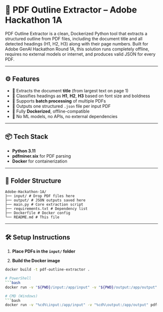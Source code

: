 # 📄 PDF Outline Extractor – Adobe Hackathon 1A

PDF Outline Extractor is a clean, Dockerized Python tool that extracts a structured outline from PDF files, including the document title and all detected headings (H1, H2, H3) along with their page numbers. Built for Adobe GenAI Hackathon Round 1A, this solution runs completely offline, requires no external models or internet, and produces valid JSON for every PDF.

---

## ⚙️ Features

- 📌 Extracts the document **title** (from largest text on page 1)
- 🧠 Classifies headings as **H1**, **H2**, **H3** based on font size and boldness
- 📂 Supports **batch processing** of multiple PDFs
- 🧾 Outputs one structured `.json` file per input PDF
- 🐋 Fully **Dockerized**, offline-compatible
- 🚫 No ML models, no APIs, no external dependencies

---

## 📦 Tech Stack

- **Python 3.11**
- **pdfminer.six** for PDF parsing
- **Docker** for containerization

---

## 🧩 Folder Structure
```
Adobe-Hackathon-1A/
├── input/ # Drop PDF files here
├── output/ # JSON outputs saved here
├── main.py # Core extraction script
├── requirements.txt # Dependency list
├── Dockerfile # Docker config
└── README.md # This file
```

---

## 🛠️ Setup Instructions

1. **Place PDFs in the `input/` folder**

2. **Build the Docker image**

```bash
docker build -t pdf-outline-extractor .

# PowerShell
```bash
docker run -v "${PWD}/input:/app/input" -v "${PWD}/output:/app/output" pdf-outline-extractor

# CMD (Windows)
```bash
docker run -v "%cd%\input:/app/input" -v "%cd%\output:/app/output" pdf-outline-extractor